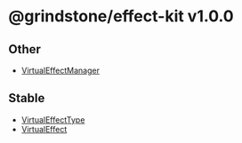 # @grindstone/effect-kit v1.0.0

## Other

- [VirtualEffectManager](classes/VirtualEffectManager.md)

## Stable

- [VirtualEffectType](enumerations/VirtualEffectType.md)
- [VirtualEffect](classes/VirtualEffect.md)
